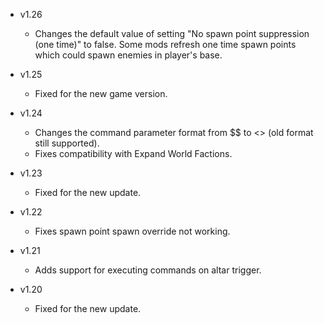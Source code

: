 - v1.26
  - Changes the default value of setting "No spawn point suppression (one time)" to false. Some mods refresh one time spawn points which could spawn enemies in player's base.

- v1.25
  - Fixed for the new game version.

- v1.24
  - Changes the command parameter format from $$ to <> (old format still supported).
  - Fixes compatibility with Expand World Factions.

- v1.23
  - Fixed for the new update.

- v1.22
  - Fixes spawn point spawn override not working.

- v1.21
  - Adds support for executing commands on altar trigger.

- v1.20
  - Fixed for the new update.
